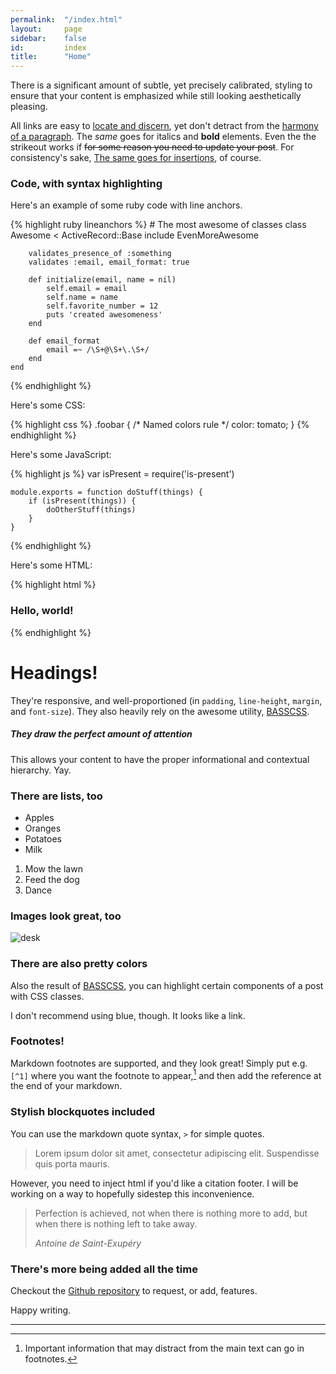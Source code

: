 ```yaml
---
permalink:  "/index.html"
layout:     page
sidebar:    false
id:         index
title:      "Home"
---
```


There is a significant amount of subtle, yet precisely calibrated, styling to ensure that your content is emphasized while still looking aesthetically pleasing.

All links are easy to [locate and discern](/), yet don't detract from the [harmony of a paragraph](/).
The _same_ goes for italics and __bold__ elements.
Even the the strikeout works if <del>for some reason you need to update your post</del>.
For consistency's sake, <ins>The same goes for insertions</ins>, of course.

### Code, with syntax highlighting

Here's an example of some ruby code with line anchors.

{% highlight ruby lineanchors %}
    # The most awesome of classes
    class Awesome < ActiveRecord::Base
        include EvenMoreAwesome

        validates_presence_of :something
        validates :email, email_format: true

        def initialize(email, name = nil)
            self.email = email
            self.name = name
            self.favorite_number = 12
            puts 'created awesomeness'
        end

        def email_format
            email =~ /\S+@\S+\.\S+/
        end
    end
{% endhighlight %}

Here's some CSS:

{% highlight css %}
    .foobar {
        /* Named colors rule */
        color: tomato;
    }
{% endhighlight %}

Here's some JavaScript:

{% highlight js %}
    var isPresent = require('is-present')

    module.exports = function doStuff(things) {
        if (isPresent(things)) {
            doOtherStuff(things)
        }
    }
{% endhighlight %}

Here's some HTML:

{% highlight html %}
    <div class="m0 p0 bg-blue white">
        <h3 class="h1">Hello, world!</h3>
    </div>
{% endhighlight %}

# Headings!

They're responsive, and well-proportioned (in `padding`, `line-height`, `margin`, and `font-size`).
They also heavily rely on the awesome utility, [BASSCSS](http://www.basscss.com/).

##### They draw the perfect amount of attention

This allows your content to have the proper informational and contextual hierarchy.
Yay.

### There are lists, too

* Apples
* Oranges
* Potatoes
* Milk

1. Mow the lawn
2. Feed the dog
3. Dance

### Images look great, too

![desk](https://cloud.githubusercontent.com/assets/1424573/3378137/abac6d7c-fbe6-11e3-8e09-55745b6a8176.png)

### There are also pretty colors

Also the result of
[BASSCSS](http://www.basscss.com/),
you can
<span class="bg-dark-gray white">highlight</span>
certain components of a
<span class="red">post</span>
<span class="mid-gray">with</span>
<span class="green">CSS</span>
<span class="orange">classes</span>.

I don't recommend using blue, though. It looks like a
<span class="blue">link</span>.

### Footnotes!

Markdown footnotes are supported, and they look great!
Simply put e.g. `[^1]` where you want the footnote to appear,[^1] and then add the reference at the end of your markdown.

### Stylish blockquotes included

You can use the markdown quote syntax, `>` for simple quotes.

> Lorem ipsum dolor sit amet, consectetur adipiscing elit.
Suspendisse quis porta mauris.

However, you need to inject html if you'd like a citation footer.
I will be working on a way to hopefully sidestep this inconvenience.

<blockquote>
    <p>Perfection is achieved, not when there is nothing more to add, but when there is nothing left to take away.</p>
    <footer><cite title="Antoine de Saint-Exupéry">Antoine de Saint-Exupéry</cite></footer>
</blockquote>

### There's more being added all the time

Checkout the
[Github repository](https://github.com/johnotander/pixyll)
to request, or add, features.

Happy writing.

---

[^1]: Important information that may distract from the main text can go in footnotes.